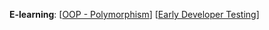 
**E-learning**: [[OOP - Polymorphism](http://www.comp.nus.edu.sg/~cs2103/AY1718S2/elearn/E5P1.%20OOP%20-%20Polymorphism.mp4)] [[Early Developer Testing](http://www.comp.nus.edu.sg/~cs2103/AY1718S2/elearn/E5P2.%20Early%20Developer%20Testing.mp4)] 

